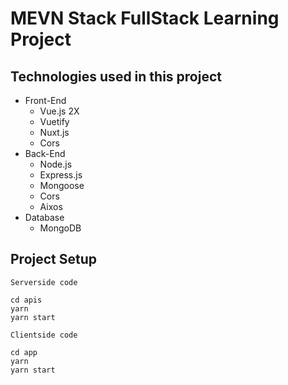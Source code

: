 # MEVN Stack FullStack Learning Project

## Technologies used in this project
* Front-End
  * Vue.js 2X
  * Vuetify
  * Nuxt.js
  * Cors
* Back-End
  * Node.js
  * Express.js
  * Mongoose
  * Cors
  * Aixos
* Database
  * MongoDB     

## Project Setup
`Serverside code`

```
cd apis
yarn 
yarn start
```
`Clientside code`
```
cd app
yarn 
yarn start
```
